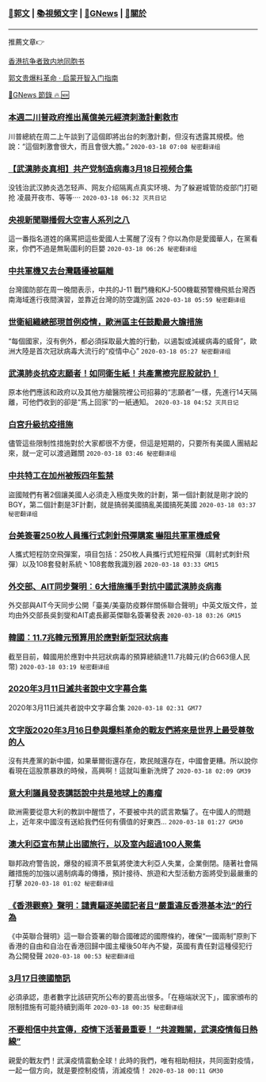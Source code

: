 ###  [:eagle:郭文](https://github.com/ourhimalayas/txt) | [:books:視頻文字](https://github.com/ourhimalayas/txt/blob/master/content/README.md) | [:newspaper:GNews](https://github.com/ourhimalayas/txt/blob/master/content/gnews/README.md) | [:pray:關於](https://github.com/ourhimalayas/home/tree/master/about)
---

推薦文章:point_right:

[香港抗争者致内地同胞书](https://github.com/ourhimalayas/news/blob/master/2019/08/a_letter_from_the_hong_kong_people.md)

[郭文贵爆料革命 · 启蒙开智入门指南](https://github.com/ourhimalayas/txt/issues/1)

[:newspaper:GNews 節錄 :fire: :new:](https://github.com/ourhimalayas/txt/blob/master/content/gnews/README.md) 



### [本週二川普政府推出萬億美元經濟刺激計劃救市](/content/gnews/1/README.md)

川普總統在周二上午談到了這個即將出台的刺激計劃，但沒有透露其規模。他說：“這個刺激會很大，而且會很大膽。”  `2020-03-18 07:08 秘密翻译组`

### [【武漢肺炎真相】共产党制造病毒3月18日视频合集](/content/gnews/2/README.md)

没钱治武汉肺炎选怎轻声、网友介绍隔离点真实环境、为了躲避城管防疫部门打砸抢 凌晨开夜市、等等····  `2020-03-18 06:32 灭共日记`

### [央視新聞聯播假大空害人系列之八](/content/gnews/3/README.md)

這一番指名道姓的痛罵把這些愛國人士罵醒了沒有？你以為你是愛國華人，在黨看來，你們不過是無恥圖利的巨嬰  `2020-03-18 06:26 秘密翻译组`

### [中共軍機又去台灣騷擾被驅離](/content/gnews/4/README.md)

台灣國防部在周一晚間表示，中共的J-11 戰鬥機和KJ-500機載預警機飛抵台灣西南海域進行夜間演習，並靠近台灣的防空識別區  `2020-03-18 05:59 秘密翻译组`

### [世衛組織總部現首例疫情，歐洲區主任鼓勵最大膽措施](/content/gnews/5/README.md)

“每個國家，沒有例外，都必須採取最大膽的行動，以遏製或減緩病毒的威脅”，歐洲大陸是首次冠狀病毒大流行的“疫情中心”  `2020-03-18 05:27 秘密翻译组`

### [武漢肺炎抗疫志願者！如同衛生紙！共產黨擦完屁股就扔！](/content/gnews/6/README.md)

原本他們應該和政府以及其他方艙醫院裡公司招募的“志願者”一樣，先進行14天隔離，可他們收到的卻是“馬上回家”的一紙通知。  `2020-03-18 04:52 灭共日记`

### [白宮升級抗疫措施](/content/gnews/7/README.md)

儘管這些限制性措施對於大家都很不方便，但這是短期的，只要所有美國人團結起來，就一定可以渡過難關  `2020-03-18 03:46 秘密翻译组`

### [中共特工在加州被叛四年監禁](/content/gnews/8/README.md)

盜國賊們有著2個讓美國人必須走入極度失敗的計劃，第一個計劃就是剛才說的BGY，第二個計劃是3F計劃，就是搞弱美國搞亂美國搞死美國  `2020-03-18 03:37 秘密翻译组`

### [台美簽署250枚人員攜行式刺針飛彈購案 嚇阻共軍軍機威脅](/content/gnews/9/README.md)

人攜式短程防空飛彈案，項目包括：250枚人員攜行式短程飛彈（肩射式刺針飛彈）以及108套發射系統丶108套敵我識別器  `2020-03-18 03:33 GM15`

### [外交部、AIT同步聲明︰6大措施攜手對抗中國武漢肺炎病毒](/content/gnews/10/README.md)

外交部與AIT今天同步公開「臺美/美臺防疫夥伴關係聯合聲明」中英文版文件，並均由外交部長吳釗燮和AIT處長酈英傑聯名簽署發表  `2020-03-18 03:26 GM15`

### [韓國：11.7兆韓元預算用於應對新型冠狀病毒](/content/gnews/11/README.md)

截至目前，韓國用於應對中共冠狀病毒的預算總額達11.7兆韓元(約合663億人民幣)  `2020-03-18 03:19 秘密翻译组`

### [2020年3月11日滅共者說中文字幕合集](/content/gnews/12/README.md)

2020年3月11日滅共者說中文字幕合集  `2020-03-18 02:31 GM77`

### [文字版2020年3月16日參與爆料革命的戰友們將來是世界上最受尊敬的人](/content/gnews/13/README.md)

沒有共產黨的新中國，如果華爾街還存在，欺民賊還存在，中國會更糟。所以說你看現在這股票暴跌的時候，高興啊！這就叫重新洗牌了  `2020-03-18 02:09 GM39`

### [意大利議員發表講話說中共是地球上的毒瘤](/content/gnews/14/README.md)

歐洲需要從意大利的教訓中醒悟了，不要被中共的謊言欺騙了。在中國人的問題上，近年來中國沒有送給我們任何有價值的好東西...  `2020-03-18 01:27 GM30`

### [澳大利亞宣布禁止出國旅行，以及室內超過100人聚集](/content/gnews/15/README.md)

聯邦政府警告說，爆發的經濟不景氣將使澳大利亞人失業，企業倒閉。隨著社會隔離措施的加強以遏制病毒的傳播，預計接待、旅遊和大型活動方面將受到最嚴重的打擊  `2020-03-18 01:02 秘密翻译组`

### [《香港觀察》聲明：譴責驅逐美國記者且“嚴重違反香港基本法”的行為](/content/gnews/16/README.md)

《中英聯合聲明》這一聯合簽署的聯合國確認的國際條約，確保“一國兩制”原則下香港的自由和自治在香港回歸中國主權後50年內不變，英國有責任對這種侵犯行為公開發聲  `2020-03-18 00:53 秘密翻译组`

### [3月17日德國簡訊](/content/gnews/17/README.md)

必須承認，患者數字比該研究所公布的要高出很多。「在極端狀況下」，國家頒布的限制措施有可能持續到兩年  `2020-03-18 00:35 秘密翻译组`

### [不要相信中共宣傳，疫情下活著最重要！ “共渡難關，武漢疫情每日熱線”](/content/gnews/18/README.md)

親愛的戰友們！武漢疫情震動全球！此時的我們，唯有相助相扶，共同面對疫情，一起一個方向，就是要控制疫情，消滅疫情！  `2020-03-18 00:11 GM30`

